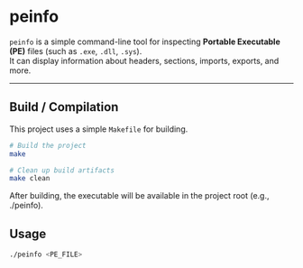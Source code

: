 # peinfo

`peinfo` is a simple command-line tool for inspecting **Portable Executable (PE)** files (such as `.exe`, `.dll`, `.sys`).  
It can display information about headers, sections, imports, exports, and more.


---

## Build / Compilation

This project uses a simple `Makefile` for building.

```bash
# Build the project
make

# Clean up build artifacts
make clean
```

After building, the executable will be available in the project root (e.g., ./peinfo).

## Usage
```sh
./peinfo <PE_FILE>
```